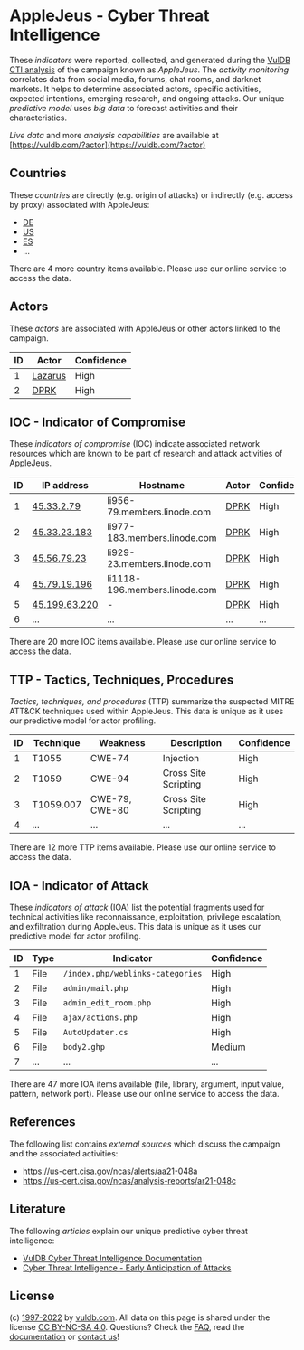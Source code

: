 # AppleJeus - Cyber Threat Intelligence

These _indicators_ were reported, collected, and generated during the [VulDB CTI analysis](https://vuldb.com/?kb.cti) of the campaign known as _AppleJeus_. The _activity monitoring_ correlates data from social media, forums, chat rooms, and darknet markets. It helps to determine associated actors, specific activities, expected intentions, emerging research, and ongoing attacks. Our unique _predictive model_ uses _big data_ to forecast activities and their characteristics.

_Live data_ and more _analysis capabilities_ are available at [https://vuldb.com/?actor](https://vuldb.com/?actor)

## Countries

These _countries_ are directly (e.g. origin of attacks) or indirectly (e.g. access by proxy) associated with AppleJeus:

* [DE](https://vuldb.com/?country.de)
* [US](https://vuldb.com/?country.us)
* [ES](https://vuldb.com/?country.es)
* ...

There are 4 more country items available. Please use our online service to access the data.

## Actors

These _actors_ are associated with AppleJeus or other actors linked to the campaign.

ID | Actor | Confidence
-- | ----- | ----------
1 | [Lazarus](https://vuldb.com/?actor.lazarus) | High
2 | [DPRK](https://vuldb.com/?actor.dprk) | High

## IOC - Indicator of Compromise

These _indicators of compromise_ (IOC) indicate associated network resources which are known to be part of research and attack activities of AppleJeus.

ID | IP address | Hostname | Actor | Confidence
-- | ---------- | -------- | ----- | ----------
1 | [45.33.2.79](https://vuldb.com/?ip.45.33.2.79) | li956-79.members.linode.com | [DPRK](https://vuldb.com/?actor.dprk) | High
2 | [45.33.23.183](https://vuldb.com/?ip.45.33.23.183) | li977-183.members.linode.com | [DPRK](https://vuldb.com/?actor.dprk) | High
3 | [45.56.79.23](https://vuldb.com/?ip.45.56.79.23) | li929-23.members.linode.com | [DPRK](https://vuldb.com/?actor.dprk) | High
4 | [45.79.19.196](https://vuldb.com/?ip.45.79.19.196) | li1118-196.members.linode.com | [DPRK](https://vuldb.com/?actor.dprk) | High
5 | [45.199.63.220](https://vuldb.com/?ip.45.199.63.220) | - | [DPRK](https://vuldb.com/?actor.dprk) | High
6 | ... | ... | ... | ...

There are 20 more IOC items available. Please use our online service to access the data.

## TTP - Tactics, Techniques, Procedures

_Tactics, techniques, and procedures_ (TTP) summarize the suspected MITRE ATT&CK techniques used within AppleJeus. This data is unique as it uses our predictive model for actor profiling.

ID | Technique | Weakness | Description | Confidence
-- | --------- | -------- | ----------- | ----------
1 | T1055 | CWE-74 | Injection | High
2 | T1059 | CWE-94 | Cross Site Scripting | High
3 | T1059.007 | CWE-79, CWE-80 | Cross Site Scripting | High
4 | ... | ... | ... | ...

There are 12 more TTP items available. Please use our online service to access the data.

## IOA - Indicator of Attack

These _indicators of attack_ (IOA) list the potential fragments used for technical activities like reconnaissance, exploitation, privilege escalation, and exfiltration during AppleJeus. This data is unique as it uses our predictive model for actor profiling.

ID | Type | Indicator | Confidence
-- | ---- | --------- | ----------
1 | File | `/index.php/weblinks-categories` | High
2 | File | `admin/mail.php` | High
3 | File | `admin_edit_room.php` | High
4 | File | `ajax/actions.php` | High
5 | File | `AutoUpdater.cs` | High
6 | File | `body2.ghp` | Medium
7 | ... | ... | ...

There are 47 more IOA items available (file, library, argument, input value, pattern, network port). Please use our online service to access the data.

## References

The following list contains _external sources_ which discuss the campaign and the associated activities:

* https://us-cert.cisa.gov/ncas/alerts/aa21-048a
* https://us-cert.cisa.gov/ncas/analysis-reports/ar21-048c

## Literature

The following _articles_ explain our unique predictive cyber threat intelligence:

* [VulDB Cyber Threat Intelligence Documentation](https://vuldb.com/?kb.cti)
* [Cyber Threat Intelligence - Early Anticipation of Attacks](https://www.scip.ch/en/?labs.20201022)

## License

(c) [1997-2022](https://vuldb.com/?kb.changelog) by [vuldb.com](https://vuldb.com/?kb.about). All data on this page is shared under the license [CC BY-NC-SA 4.0](https://creativecommons.org/licenses/by-nc-sa/4.0/). Questions? Check the [FAQ](https://vuldb.com/?kb.faq), read the [documentation](https://vuldb.com/?kb) or [contact us](https://vuldb.com/?contact)!
